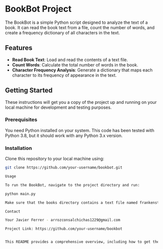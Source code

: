 # BookBot Project

The BookBot is a simple Python script designed to analyze the text of a book. It can read the book text from a file, count the number of words, and create a frequency dictionary of all characters in the text.

## Features

- **Read Book Text**: Load and read the contents of a text file.
- **Count Words**: Calculate the total number of words in the book.
- **Character Frequency Analysis**: Generate a dictionary that maps each character to its frequency of appearance in the text.

## Getting Started

These instructions will get you a copy of the project up and running on your local machine for development and testing purposes.

### Prerequisites

You need Python installed on your system. This code has been tested with Python 3.8, but it should work with any Python 3.x version.

### Installation

Clone this repository to your local machine using:

```bash
git clone https://github.com/your-username/bookbot.git

Usage

To run the BookBot, navigate to the project directory and run:

python main.py

Make sure that the books directory contains a text file named frankenstein.txt, as the script expects this file by default.

Contact

Your Javier Ferrer - arrozconsalchichas1229@gmail.com

Project Link: https://github.com/your-username/bookbot


This README provides a comprehensive overview, including how to get the project running, its structure, how to contribute, and contact information. Feel free to modify it according to your specific project details or let me know if there's anything specific you'd like to add or change!
